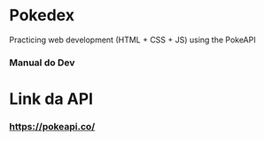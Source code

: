# Pokedex
Practicing web development (HTML + CSS + JS) using the PokeAPI

### Manual do Dev

# Link da API
### https://pokeapi.co/
